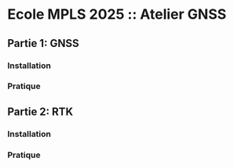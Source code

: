 # Ecole MPLS 2025 :: Atelier GNSS

## Partie 1: GNSS

### Installation

### Pratique

## Partie 2: RTK

### Installation

### Pratique


